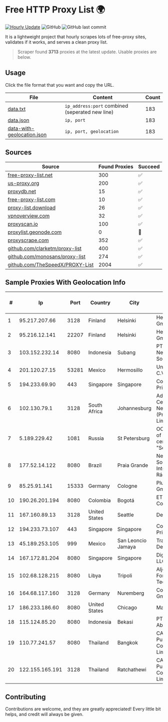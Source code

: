 
# Free HTTP Proxy List 🌍

[![Hourly Update](https://github.com/mertguvencli/http-proxy-list/actions/workflows/main.yml/badge.svg?branch=main)](https://github.com/mertguvencli/http-proxy-list/actions/workflows/main.yml)
![GitHub](https://img.shields.io/github/license/mertguvencli/http-proxy-list)
![GitHub last commit](https://img.shields.io/github/last-commit/mertguvencli/http-proxy-list)

It is a lightweight project that hourly scrapes lots of free-proxy sites, validates if it works, and serves a clean proxy list.


> Scraper found **3713** proxies at the latest update. Usable proxies are below.

## Usage

Click the file format that you want and copy the URL.


|File|Content|Count|
|----|-------|-----|
|[data.txt](https://raw.githubusercontent.com/mertguvencli/http-proxy-list/main/proxy-list/data.txt)|`ip_address:port` combined (seperated new line)|183|
|[data.json](https://raw.githubusercontent.com/mertguvencli/http-proxy-list/main/proxy-list/data.json)|`ip, port`|183|
|[data-with-geolocation.json](https://raw.githubusercontent.com/mertguvencli/http-proxy-list/main/proxy-list/data-with-geolocation.json)|`ip, port, geolocation`|183|

## Sources

|Source|Found Proxies|Succeed|
|------|-------------|-------|
|[free-proxy-list.net](https://free-proxy-list.net)|300|✅|
|[us-proxy.org](https://www.us-proxy.org)|200|✅|
|[proxydb.net](http://proxydb.net)|15|✅|
|[free-proxy-list.com](https://free-proxy-list.com/?page=&port=&type%5B%5D=http&type%5B%5D=https&up_time=0&search=Search)|10|✅|
|[proxy-list.download](https://www.proxy-list.download/HTTP)|26|✅|
|[vpnoverview.com](https://vpnoverview.com/privacy/anonymous-browsing/free-proxy-servers)|32|✅|
|[proxyscan.io](https://www.proxyscan.io)|100|✅|
|[proxylist.geonode.com](https://proxylist.geonode.com/api/proxy-list?limit=300&page=1&sort_by=lastChecked&sort_type=desc&protocols=http,https)|0|🚫|
|[proxyscrape.com](https://api.proxyscrape.com/v2/?request=displayproxies&protocol=http&timeout=10000&country=all&ssl=all&anonymity=all)|352|✅|
|[github.com/clarketm/proxy-list](https://raw.githubusercontent.com/clarketm/proxy-list/master/proxy-list-raw.txt)|400|✅|
|[github.com/monosans/proxy-list](https://raw.githubusercontent.com/monosans/proxy-list/main/proxies/http.txt)|274|✅|
|[github.com/TheSpeedX/PROXY-List](https://raw.githubusercontent.com/TheSpeedX/PROXY-List/master/http.txt)|2004|✅|


## Sample Proxies With Geolocation Info

|#|Ip|Port|Country|City|Internet Service Provider|
|-|--|----|-------|----|-------------------------|
|1|95.217.207.66|3128|Finland|Helsinki|Hetzner Online GmbH|
|2|95.216.12.141|22207|Finland|Helsinki|Hetzner Online GmbH|
|3|103.152.232.14|8080|Indonesia|Subang|PT Kingpolah Network Solutions|
|4|201.120.27.15|53281|Mexico|Hermosillo|Uninet S.A. de C.V|
|5|194.233.69.90|443|Singapore|Singapore|Contabo Asia Private Limited|
|6|102.130.79.1|3128|South Africa|Johannesburg|Adnexus Celerity Networks (Proprietary) Limited|
|7|5.189.229.42|1081|Russia|St Petersburg|OOO "Network of data-centers "Selectel"|
|8|177.52.14.122|8080|Brazil|Praia Grande|Netion Soluções em Internet Via Rádio Ltda|
|9|85.25.91.141|15333|Germany|Cologne|PlusServer GmbH|
|10|190.26.201.194|8080|Colombia|Bogotá|ETB - Colombia|
|11|167.160.89.13|3128|United States|Seattle|Dedicated.com|
|12|194.233.73.107|443|Singapore|Singapore|Contabo Asia Private Limited|
|13|45.189.253.105|999|Mexico|San Leoncio Jamaya|Tracered SA De CV|
|14|167.172.81.204|8080|Singapore|Singapore|DigitalOcean, LLC|
|15|102.68.128.215|8080|Libya|Tripoli|Aljeel Aljadeed For Technology|
|16|164.68.117.160|3128|Germany|Nuremberg|Contabo GmbH|
|17|186.233.186.60|8080|United States|Chicago|Maxihost LTDA|
|18|115.124.85.20|8080|Indonesia|Bekasi|PT Remala Abadi|
|19|110.77.241.57|8080|Thailand|Bangkok|CAT Telecom Public Company Limited|
|20|122.155.165.191|3128|Thailand|Ratchathewi|CAT Telecom Public Company Limited|



## Contributing

Contributions are welcome, and they are greatly appreciated! Every
little bit helps, and credit will always be given.


